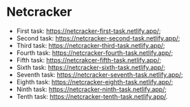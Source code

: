 # Netcracker
* First task: https://netcracker-first-task.netlify.app/;
* Second task: https://netcracker-second-task.netlify.app/;
* Third task: https://netcracker-third-task.netlify.app/;
* Fourth task: https://netcracker-fourth-task.netlify.app/;
* Fifth task: https://netcrakcer-fifth-task.netlify.app/;
* Sixth task: https://netcracker-sixth-task.netlify.app/;
* Seventh task: https://netcracker-seventh-task.netlify.app/;
* Eighth task: https://netcracker-eighth-task.netlify.app/;
* Ninth task: https://netcracker-ninth-task.netlify.app/;
* Tenth task: https://netcracker-tenth-task.netlify.app/.
